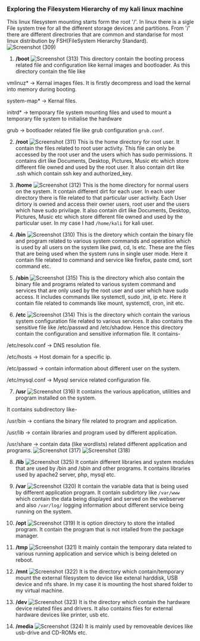 ### Exploring the Filesystem Hierarchy of my kali linux machine
This linux filesystem mounting starts form the root '/'. In linux there is a sigle File system tree for all the 
different storage devices and partitions. From '/' there are different directrories that are common and standarise for most linux distribution by FSH(FileSystem Hierarchy Standard).
![Screenshot (309)](https://github.com/user-attachments/assets/8e746ad4-2edb-4f99-9f30-30ce5abea70c)

1. **/boot**
![Screenshot (313)](https://github.com/user-attachments/assets/fdfecf54-303e-4623-b464-15bfbba4e451)
This directory contain the booting process related file and configuration like kernal images and bootloader. As this directory contain the
file like

vmlinuz* -> Kernal images files. It is firstly decompress and load the kernal into memory during booting.

system-map* -> Kernal files.

initrd* -> temporary file system mounting files and used to mount a temporary file system to initialise the hardware

grub -> bootloader related file like grub configuration `grub.conf`.

2. **/root**
![Screenshot (311)](https://github.com/user-attachments/assets/23fa1940-5907-4b69-80a5-b696535e7c32)
This is the home directory for root user. It contain the files related to root user activity.
This file can only be accessed by the root user and the users which has sudo permissions.
It contains dirt like Documents, Desktop, Pictures, Music etc which store different file owned and used by the root user. It also contain dirt like .ssh which contain ssh key and authorized_key.

3. **/home**
![Screenshot (312)](https://github.com/user-attachments/assets/f8b04c7a-da86-4306-8b17-437e77c90908)
This is the home directory for normal users on the system. It contain different dirt for each user. In each user directory there is file related to that particular user activity.
Each User dirtory is owned and access their owner users, root user and the users which have sudo privilage.
It also contain dirt like Documents, Desktop, Pictures, Music etc which store different file owned and used by the particular user.
In my case I had `/home/kali` for kali user.

4. **/bin**
![Screenshot (310)](https://github.com/user-attachments/assets/8e2008b2-9e1d-4d37-96ce-5a496d92163b)
This is the diretory which contain the binary file and program related to various system commands and operation which is used by all users on the system like pwd, cd, ls etc.
These are the files that are being used when the system runs in single user mode.
Here it contain file related to command and service like firefox, paste cmd, sort command etc.

 5. **/sbin**
![Screenshot (315)](https://github.com/user-attachments/assets/7f3c766b-009d-4365-9b85-d4483825a0ce)
This is the directory which also contain the binary file and programs related to various system command and services that are only used by the root user and user which have sudo access. It includes commands like systemctl, sudo ,init, ip etc.
Here it contain file related to commands like mount, systemctl, cron, init etc.

6. **/etc**
![Screenshot (314)](https://github.com/user-attachments/assets/393f7fa7-5154-4334-8fea-6f7a88847c51)
This is the directory which contain the various system configuration file related to various services.
It also contains the sensitive file like /etc/passwd and /etc/shadow. Hence this directory contain the configuration and sensitive information file.
It contains-

 /etc/resolv.conf -> DNS resolution file.

 /etc/hosts -> Host domain for a specific ip.
 
 /etc/passwd -> contain information about different user on the system.

 /etc/mysql.conf -> Mysql service related configuration file.

7. **/usr**
![Screenshot (316)](https://github.com/user-attachments/assets/47d1cb90-fe0a-460b-b0c7-e264ee5f4a3b)
It contains the various application, utilities and program installed on the system.

It contains subdirectory like-

/usr/bin -> contians the binary file related to program and application.

/usr/lib -> contain libraries and program used by different application.

/usr/share -> contain data (like wordlists) related different application and programs.
![Screenshot (317)](https://github.com/user-attachments/assets/f6ada202-15c2-4db8-a997-be81040a5068)
![Screenshot (318)](https://github.com/user-attachments/assets/97d4f98c-3f11-4eb5-9c50-04ab1c36122c)

8. **/lib**
![Screenshot (325)](https://github.com/user-attachments/assets/bf159157-9da2-4736-bcec-c987a5f52608)
It contain different libraries and system modules that are used by /bin and /sbin and other programs.
It contains libraries used by apache2 server, php, mysql etc.

9. **/var**
![Screenshot (320)](https://github.com/user-attachments/assets/399236c5-0dc4-4ad2-88f2-0525eab44760)
It contain the variable data that is being used by different application program.
It contain subdirtory like `/var/www` which contain the data being displayed and served on the webserver and also `/var/log/` logging information about different service being running on the system.

10. **/opt**
![Screenshot (319)](https://github.com/user-attachments/assets/8298ba9f-0fb5-4c62-bf59-bdbfec249c4c)
It is option directory to store the intalled program. It contain the program that is not intalled from the package manager.

11. **/tmp**
![Screenshot (321)](https://github.com/user-attachments/assets/698945d7-1a38-4bcd-9d25-f2e78273e7f7)
It mainly contain the temporary data related to various running application and service which is being deleted on reboot.

12. **/mnt**
![Screenshot (322)](https://github.com/user-attachments/assets/69110c38-8ad1-4203-83ce-bf001fbcf11a)
It is the directory which contain/temporary mount the external filesystem to device like extenal harddisk, USB device and nfs share.
In my case it is mounting the host shared folder to my virtual machine.

13. **/dev**
![Screenshot (323)](https://github.com/user-attachments/assets/d99d7243-9724-47f9-8ea6-df280b87fe12)
It is the directory which contain the hardware device related files and drivers. It also contains files for external hardware devices like printer, usb etc. 
    
14. **/media**
![Screenshot (324)](https://github.com/user-attachments/assets/5b30bc00-de74-4111-89c7-6d5fce60ec2c)
It is mainly used by removeable devices like usb-drive and CD-ROMs etc.
